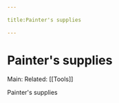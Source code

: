 --- 
title:Painter's supplies 
---
# Painter's supplies
Main:
Related: [[Tools]]

Painter's supplies
